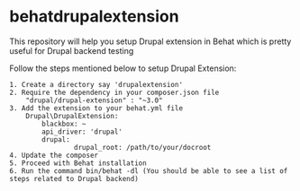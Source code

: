 # behatdrupalextension
This repository will help you setup Drupal extension in Behat which is pretty useful for Drupal backend testing

Follow the steps mentioned below to setup Drupal Extension:

	1. Create a directory say 'drupalextension'
	2. Require the dependency in your composer.json file
		"drupal/drupal-extension" : "~3.0"
	3. Add the extension to your behat.yml file
		Drupal\DrupalExtension:
			blackbox: ~
			api_driver: 'drupal'
			drupal:
          			drupal_root: /path/to/your/docroot
	4. Update the composer
	5. Proceed with Behat installation
	6. Run the command bin/behat -dl (You should be able to see a list of steps related to Drupal backend)
